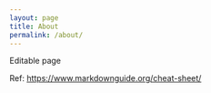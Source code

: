 ```yaml
---
layout: page
title: About
permalink: /about/
---
```


Editable page

Ref: <a href="https://www.markdownguide.org/cheat-sheet/" target="_blank">https://www.markdownguide.org/cheat-sheet/</a>